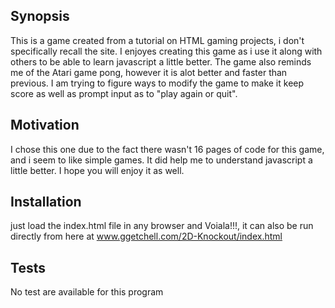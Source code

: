 ## Synopsis

This is a game created from a tutorial on HTML gaming projects, i don't specifically recall the site. I enjoyes creating this game as i use it along with others to be able to learn javascript a little better. The game also reminds me of the Atari game pong, however it is alot better and faster than previous. I am trying to figure ways to modify the game to make it keep score as well as prompt input as to "play again or quit".


## Motivation

I chose this one due to the fact there wasn't 16 pages of code for this game, and i seem to like simple games. It did help me to understand javascript a little better. I hope you will enjoy it as well.

## Installation

just load the index.html file in any browser and Voiala!!!, it can also be run directly from  here at www.ggetchell.com/2D-Knockout/index.html


## Tests

No test are available for this program

